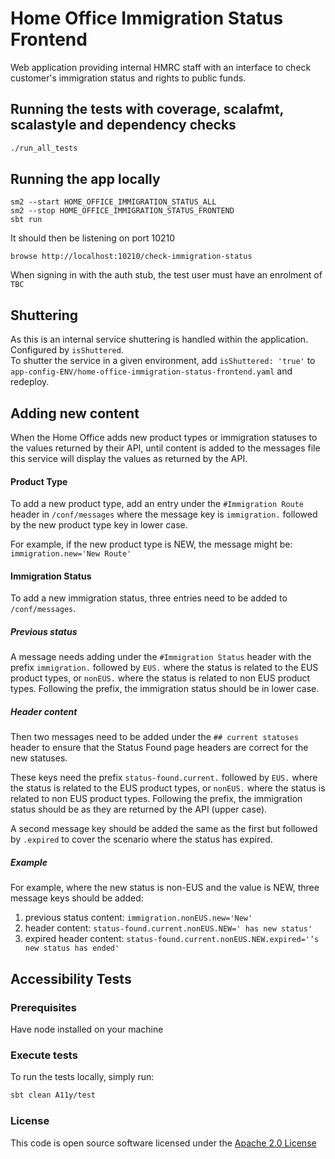 # Home Office Immigration Status Frontend

Web application providing internal HMRC staff with an interface to check customer's immigration status and rights to public funds.

## Running the tests with coverage, scalafmt, scalastyle and dependency checks

```bash
./run_all_tests
```

## Running the app locally

    sm2 --start HOME_OFFICE_IMMIGRATION_STATUS_ALL
    sm2 --stop HOME_OFFICE_IMMIGRATION_STATUS_FRONTEND 
    sbt run

It should then be listening on port 10210

    browse http://localhost:10210/check-immigration-status
    
When signing in with the auth stub, the test user must have an enrolment of `TBC`

## Shuttering

As this is an internal service shuttering is handled within the application.\
Configured by `isShuttered`.\
To shutter the service in a given environment, add `isShuttered: 'true'` to 
`app-config-ENV/home-office-immigration-status-frontend.yaml` and redeploy.


## Adding new content

When the Home Office adds new product types or immigration statuses to the values returned by their API, 
until content is added to the messages file this service will display the values as returned by the API.

#### Product Type
To add a new product type, add an entry under the `#Immigration Route` header in `/conf/messages` 
where the message key is `immigration.` followed by the new product type key in lower case. 

For example, if the new product type is NEW, the message might be: `immigration.new='New Route'`

#### Immigration Status
To add a new immigration status, three entries need to be added to `/conf/messages`.

##### Previous status

A message needs adding under the `#Immigration Status` header with the prefix `immigration.` followed by `EUS.` 
where the status is related to the EUS product types, or `nonEUS.` 
where the status is related to non EUS product types. Following the prefix, the immigration status should be in lower case. 

##### Header content

Then two messages need to be added under the `## current statuses` header to ensure that the Status Found page headers are correct 
for the new statuses. 

These keys need the prefix `status-found.current.` followed by `EUS.` 
where the status is related to the EUS product types, or `nonEUS.` where the status is related to non EUS product types. 
Following the prefix, the immigration status should be as they are returned by the API (upper case). 

A second message key should be added the same as the first but followed by `.expired` to cover the scenario where the status has expired. 

##### Example

For example, where the new status is non-EUS and the value is NEW, three message keys should be added:
 1) previous status content: `immigration.nonEUS.new='New'`
 2) header content: `status-found.current.nonEUS.NEW=' has new status'`
 3) expired header content: `status-found.current.nonEUS.NEW.expired='’s new status has ended'`

## Accessibility Tests

### Prerequisites
Have node installed on your machine

### Execute tests
To run the tests locally, simply run:
```bash
sbt clean A11y/test
```

### License

This code is open source software licensed under the [Apache 2.0 License]("http://www.apache.org/licenses/LICENSE-2.0.html")
